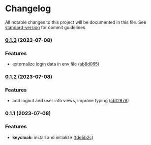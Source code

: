 # Changelog

All notable changes to this project will be documented in this file. See [standard-version](https://github.com/conventional-changelog/standard-version) for commit guidelines.

### [0.1.3](https://github.com/MCesarczyk/keycloak-poc/compare/v0.1.2...v0.1.3) (2023-07-08)


### Features

* externalize login data in env file ([ab8d065](https://github.com/MCesarczyk/keycloak-poc/commit/ab8d065b7805b1ac9d633feed25d1e0b8f6d5814))

### [0.1.2](https://github.com/MCesarczyk/keycloak-poc/compare/v0.1.1...v0.1.2) (2023-07-08)


### Features

* add logout and user info views, improve typing ([cbf2878](https://github.com/MCesarczyk/keycloak-poc/commit/cbf2878e06aec86f0740a090b9a05435381b5175))

### 0.1.1 (2023-07-08)


### Features

* **keycloak:** install and initialize ([fde5b2c](https://github.com/MCesarczyk/keycloak-poc/commit/fde5b2c4afc97afb27dd9f42bf6ddc02ce45580a))

